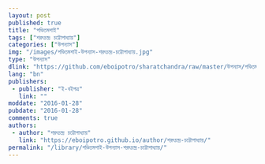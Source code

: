 ```yaml
---
layout: post
published: true
title: "পণ্ডিতমশাই"
tags: ["শরৎচন্দ্র চট্টোপাধ্যায়"]
categories: ["উপন্যাস"]
img: "/images/পণ্ডিতমশাই-উপন্যাস-শরৎচন্দ্র-চট্টোপাধ্যায়.jpg"
type: "উপন্যাস"
dlink: "https://github.com/eboipotro/sharatchandra/raw/master/উপন্যাস/পণ্ডিতমশাই.epub"
lang: "bn"
publishers: 
 - publisher: "ই-বইপত্র"
   link: ""
moddate: "2016-01-28"
pubdate: "2016-01-28"
comments: true
authors: 
 - author: "শরৎচন্দ্র চট্টোপাধ্যায়"
   link: "https://eboipotro.github.io/author/শরৎচন্দ্র-চট্টোপাধ্যায়/"
permalink: "/library/পণ্ডিতমশাই-উপন্যাস-শরৎচন্দ্র-চট্টোপাধ্যায়/"
---
```

